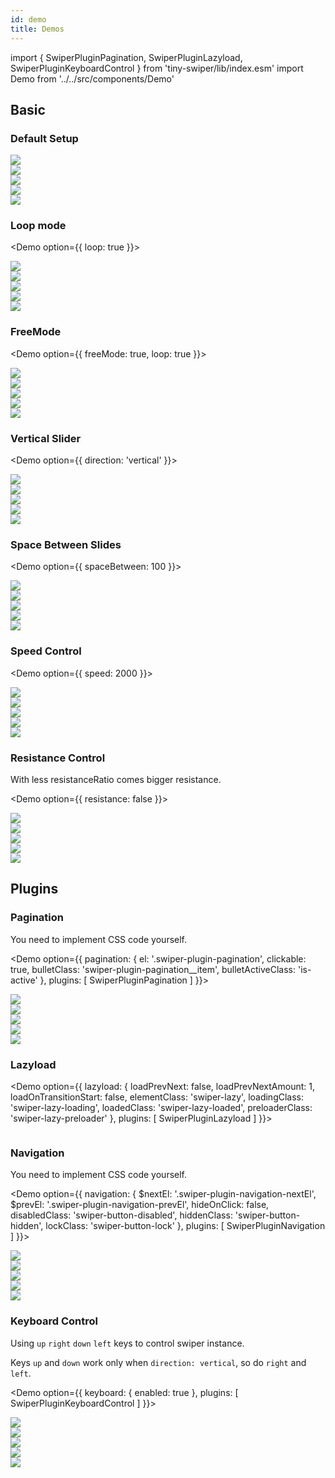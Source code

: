 ```yaml
---
id: demo
title: Demos
---
```

import {
    SwiperPluginPagination,
    SwiperPluginLazyload,
    SwiperPluginKeyboardControl
} from 'tiny-swiper/lib/index.esm'
import Demo from '../../src/components/Demo'

## Basic

### Default Setup

<Demo
    option={{}}
    demoID="tiny-swiper2-basic-demo">
    <div className="swiper-container">
        <div className="swiper-wrapper">
            <div className="swiper-slide">
                <img src="https://user-images.githubusercontent.com/10026019/102231248-ba31ce00-3f28-11eb-953e-60001e810876.png"/>
            </div>
            <div className="swiper-slide">
                <img src="https://user-images.githubusercontent.com/10026019/102232334-eef25500-3f29-11eb-857b-fcb744045fe8.png"/>
            </div>
            <div className="swiper-slide">
                <img src="https://user-images.githubusercontent.com/10026019/102230734-32e45a80-3f28-11eb-9d78-697b8049caea.png"/>
            </div>
            <div className="swiper-slide">
                <img src="https://user-images.githubusercontent.com/10026019/102230550-f7e22700-3f27-11eb-8d81-687c02919745.png"/>
            </div>
            <div className="swiper-slide">
                <img src="https://user-images.githubusercontent.com/10026019/102230508-ed279200-3f27-11eb-9765-88fe733eeb8c.png"/>
            </div>
        </div>
    </div>
</Demo>


### Loop mode

<Demo
    option={{
        loop: true
    }}>
    <div className="swiper-container">
        <div className="swiper-wrapper">
            <div className="swiper-slide">
                <img src="https://user-images.githubusercontent.com/10026019/102231248-ba31ce00-3f28-11eb-953e-60001e810876.png"/>
            </div>
            <div className="swiper-slide">
                <img src="https://user-images.githubusercontent.com/10026019/102232334-eef25500-3f29-11eb-857b-fcb744045fe8.png"/>
            </div>
            <div className="swiper-slide">
                <img src="https://user-images.githubusercontent.com/10026019/102230734-32e45a80-3f28-11eb-9d78-697b8049caea.png"/>
            </div>
            <div className="swiper-slide">
                <img src="https://user-images.githubusercontent.com/10026019/102230550-f7e22700-3f27-11eb-8d81-687c02919745.png"/>
            </div>
            <div className="swiper-slide">
                <img src="https://user-images.githubusercontent.com/10026019/102230508-ed279200-3f27-11eb-9765-88fe733eeb8c.png"/>
            </div>
        </div>
    </div>
</Demo>


### FreeMode

<Demo
    option={{
        freeMode: true,
        loop: true
    }}>
    <div className="swiper-container">
        <div className="swiper-wrapper">
            <div className="swiper-slide">
                <img src="https://user-images.githubusercontent.com/10026019/102231248-ba31ce00-3f28-11eb-953e-60001e810876.png"/>
            </div>
            <div className="swiper-slide">
                <img src="https://user-images.githubusercontent.com/10026019/102232334-eef25500-3f29-11eb-857b-fcb744045fe8.png"/>
            </div>
            <div className="swiper-slide">
                <img src="https://user-images.githubusercontent.com/10026019/102230734-32e45a80-3f28-11eb-9d78-697b8049caea.png"/>
            </div>
            <div className="swiper-slide">
                <img src="https://user-images.githubusercontent.com/10026019/102230550-f7e22700-3f27-11eb-8d81-687c02919745.png"/>
            </div>
            <div className="swiper-slide">
                <img src="https://user-images.githubusercontent.com/10026019/102230508-ed279200-3f27-11eb-9765-88fe733eeb8c.png"/>
            </div>
        </div>
    </div>
</Demo>

### Vertical Slider

<Demo
    option={{
        direction: 'vertical'
    }}>
    <div className="swiper-container">
        <div className="swiper-wrapper">
            <div className="swiper-slide">
                <img src="https://user-images.githubusercontent.com/10026019/102231248-ba31ce00-3f28-11eb-953e-60001e810876.png"/>
            </div>
            <div className="swiper-slide">
                <img src="https://user-images.githubusercontent.com/10026019/102232334-eef25500-3f29-11eb-857b-fcb744045fe8.png"/>
            </div>
            <div className="swiper-slide">
                <img src="https://user-images.githubusercontent.com/10026019/102230734-32e45a80-3f28-11eb-9d78-697b8049caea.png"/>
            </div>
            <div className="swiper-slide">
                <img src="https://user-images.githubusercontent.com/10026019/102230550-f7e22700-3f27-11eb-8d81-687c02919745.png"/>
            </div>
            <div className="swiper-slide">
                <img src="https://user-images.githubusercontent.com/10026019/102230508-ed279200-3f27-11eb-9765-88fe733eeb8c.png"/>
            </div>
        </div>
    </div>
</Demo>

### Space Between Slides

<Demo
    option={{
        spaceBetween: 100
    }}>
    <div className="swiper-container">
        <div className="swiper-wrapper">
            <div className="swiper-slide">
                <img src="https://user-images.githubusercontent.com/10026019/102231248-ba31ce00-3f28-11eb-953e-60001e810876.png"/>
            </div>
            <div className="swiper-slide">
                <img src="https://user-images.githubusercontent.com/10026019/102232334-eef25500-3f29-11eb-857b-fcb744045fe8.png"/>
            </div>
            <div className="swiper-slide">
                <img src="https://user-images.githubusercontent.com/10026019/102230734-32e45a80-3f28-11eb-9d78-697b8049caea.png"/>
            </div>
            <div className="swiper-slide">
                <img src="https://user-images.githubusercontent.com/10026019/102230550-f7e22700-3f27-11eb-8d81-687c02919745.png"/>
            </div>
            <div className="swiper-slide">
                <img src="https://user-images.githubusercontent.com/10026019/102230508-ed279200-3f27-11eb-9765-88fe733eeb8c.png"/>
            </div>
        </div>
    </div>
</Demo>

### Speed Control

<Demo
    option={{
        speed: 2000
    }}>
    <div className="swiper-container">
        <div className="swiper-wrapper">
            <div className="swiper-slide">
                <img src="https://user-images.githubusercontent.com/10026019/102231248-ba31ce00-3f28-11eb-953e-60001e810876.png"/>
            </div>
            <div className="swiper-slide">
                <img src="https://user-images.githubusercontent.com/10026019/102232334-eef25500-3f29-11eb-857b-fcb744045fe8.png"/>
            </div>
            <div className="swiper-slide">
                <img src="https://user-images.githubusercontent.com/10026019/102230734-32e45a80-3f28-11eb-9d78-697b8049caea.png"/>
            </div>
            <div className="swiper-slide">
                <img src="https://user-images.githubusercontent.com/10026019/102230550-f7e22700-3f27-11eb-8d81-687c02919745.png"/>
            </div>
            <div className="swiper-slide">
                <img src="https://user-images.githubusercontent.com/10026019/102230508-ed279200-3f27-11eb-9765-88fe733eeb8c.png"/>
            </div>
        </div>
    </div>
</Demo>

### Resistance Control

With less resistanceRatio comes bigger resistance.

<Demo
    option={{
        resistance: false
    }}>
    <div className="swiper-container">
        <div className="swiper-wrapper">
            <div className="swiper-slide">
                <img src="https://user-images.githubusercontent.com/10026019/102231248-ba31ce00-3f28-11eb-953e-60001e810876.png"/>
            </div>
            <div className="swiper-slide">
                <img src="https://user-images.githubusercontent.com/10026019/102232334-eef25500-3f29-11eb-857b-fcb744045fe8.png"/>
            </div>
            <div className="swiper-slide">
                <img src="https://user-images.githubusercontent.com/10026019/102230734-32e45a80-3f28-11eb-9d78-697b8049caea.png"/>
            </div>
            <div className="swiper-slide">
                <img src="https://user-images.githubusercontent.com/10026019/102230550-f7e22700-3f27-11eb-8d81-687c02919745.png"/>
            </div>
            <div className="swiper-slide">
                <img src="https://user-images.githubusercontent.com/10026019/102230508-ed279200-3f27-11eb-9765-88fe733eeb8c.png"/>
            </div>
        </div>
    </div>
</Demo>


## Plugins

### Pagination

You need to implement CSS code yourself.

<Demo
    option={{
        pagination: {
            el: '.swiper-plugin-pagination',
            clickable: true,
            bulletClass: 'swiper-plugin-pagination__item',
            bulletActiveClass: 'is-active'
        },
        plugins: [
            SwiperPluginPagination
        ]
    }}>
    <div className="swiper-container">
        <div className="swiper-wrapper">
            <div className="swiper-slide">
                <img src="https://user-images.githubusercontent.com/10026019/102231248-ba31ce00-3f28-11eb-953e-60001e810876.png"/>
            </div>
            <div className="swiper-slide">
                <img src="https://user-images.githubusercontent.com/10026019/102232334-eef25500-3f29-11eb-857b-fcb744045fe8.png"/>
            </div>
            <div className="swiper-slide">
                <img src="https://user-images.githubusercontent.com/10026019/102230734-32e45a80-3f28-11eb-9d78-697b8049caea.png"/>
            </div>
            <div className="swiper-slide">
                <img src="https://user-images.githubusercontent.com/10026019/102230550-f7e22700-3f27-11eb-8d81-687c02919745.png"/>
            </div>
            <div className="swiper-slide">
                <img src="https://user-images.githubusercontent.com/10026019/102230508-ed279200-3f27-11eb-9765-88fe733eeb8c.png"/>
            </div>
        </div>
        <div className="swiper-plugin-pagination"></div>
    </div>
</Demo>

### Lazyload

<Demo
    option={{
        lazyload: {
            loadPrevNext: false,
            loadPrevNextAmount: 1,
            loadOnTransitionStart: false,
            elementClass: 'swiper-lazy',
            loadingClass: 'swiper-lazy-loading',
            loadedClass: 'swiper-lazy-loaded',
            preloaderClass: 'swiper-lazy-preloader'
        },
        plugins: [
            SwiperPluginLazyload
        ]
    }}>
    <div className="swiper-container">
        <div className="swiper-wrapper">
            <div className="swiper-slide">
                <img
                    className="swiper-lazy"
                    data-src="https://user-images.githubusercontent.com/10026019/102231248-ba31ce00-3f28-11eb-953e-60001e810876.png"/>
                <div className="swiper-lazy-preloader"></div>
            </div>
            <div className="swiper-slide">
                <img
                    className="swiper-lazy"
                    data-src="https://user-images.githubusercontent.com/10026019/102232334-eef25500-3f29-11eb-857b-fcb744045fe8.png"/>
                <div className="swiper-lazy-preloader"></div>
            </div>
            <div className="swiper-slide">
                <img
                    className="swiper-lazy"
                    data-src="https://user-images.githubusercontent.com/10026019/102230734-32e45a80-3f28-11eb-9d78-697b8049caea.png"/>
                <div className="swiper-lazy-preloader"></div>
            </div>
            <div className="swiper-slide">
                <img
                    className="swiper-lazy"
                    data-src="https://user-images.githubusercontent.com/10026019/102230550-f7e22700-3f27-11eb-8d81-687c02919745.png"/>
                <div className="swiper-lazy-preloader"></div>
            </div>
            <div className="swiper-slide">
                <img
                    className="swiper-lazy"
                    data-src="https://user-images.githubusercontent.com/10026019/102230508-ed279200-3f27-11eb-9765-88fe733eeb8c.png"/>
                <div className="swiper-lazy-preloader"></div>
            </div>
        </div>
    </div>
</Demo>

### Navigation

You need to implement CSS code yourself.

<Demo
    option={{
        navigation: {
            $nextEl: '.swiper-plugin-navigation-nextEl',
            $prevEl: '.swiper-plugin-navigation-prevEl',
            hideOnClick: false,
            disabledClass: 'swiper-button-disabled',
            hiddenClass: 'swiper-button-hidden',
            lockClass: 'swiper-button-lock'
        },
    plugins: [
        SwiperPluginNavigation
    ]
}}>
    <div className="swiper-container">
        <div className="swiper-wrapper">
            <div className="swiper-slide">
            <img src="https://user-images.githubusercontent.com/10026019/102231248-ba31ce00-3f28-11eb-953e-60001e810876.png"/>
            </div>
            <div className="swiper-slide">
            <img src="https://user-images.githubusercontent.com/10026019/102232334-eef25500-3f29-11eb-857b-fcb744045fe8.png"/>
            </div>
            <div className="swiper-slide">
            <img src="https://user-images.githubusercontent.com/10026019/102230734-32e45a80-3f28-11eb-9d78-697b8049caea.png"/>
            </div>
            <div className="swiper-slide">
            <img src="https://user-images.githubusercontent.com/10026019/102230550-f7e22700-3f27-11eb-8d81-687c02919745.png"/>
            </div>
            <div className="swiper-slide">
            <img src="https://user-images.githubusercontent.com/10026019/102230508-ed279200-3f27-11eb-9765-88fe733eeb8c.png"/>
            </div>
        </div>
        <div className="swiper-plugin-navigation-nextEl"></div>
        <div className="swiper-plugin-navigation-prevEl"></div>
    </div>
</Demo>

### Keyboard Control

Using `up` `right` `down` `left` keys to control swiper instance.

Keys `up` and `down` work only when `direction: vertical`, so do `right` and `left`.

<Demo
    option={{
        keyboard: {
            enabled: true
        },
        plugins: [
            SwiperPluginKeyboardControl
        ]
    }}>
    <div className="swiper-container">
        <div className="swiper-wrapper">
            <div className="swiper-slide">
                <img src="https://user-images.githubusercontent.com/10026019/102231248-ba31ce00-3f28-11eb-953e-60001e810876.png"/>
            </div>
            <div className="swiper-slide">
                <img src="https://user-images.githubusercontent.com/10026019/102232334-eef25500-3f29-11eb-857b-fcb744045fe8.png"/>
            </div>
            <div className="swiper-slide">
                <img src="https://user-images.githubusercontent.com/10026019/102230734-32e45a80-3f28-11eb-9d78-697b8049caea.png"/>
            </div>
            <div className="swiper-slide">
                <img src="https://user-images.githubusercontent.com/10026019/102230550-f7e22700-3f27-11eb-8d81-687c02919745.png"/>
            </div>
            <div className="swiper-slide">
                <img src="https://user-images.githubusercontent.com/10026019/102230508-ed279200-3f27-11eb-9765-88fe733eeb8c.png"/>
            </div>
        </div>
        <div className="swiper-plugin-pagination"></div>
    </div>
</Demo>
